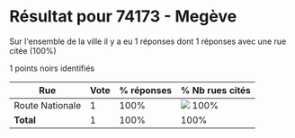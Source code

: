 # Résultat pour 74173 - Megève

Sur l'ensemble de la ville il y a eu 1 réponses dont 1 réponses avec une rue citée (100%)

1 points noirs identifiés

| Rue | Vote | % réponses | % Nb rues cités|
|-----|------|------------|----------------|
| Route Nationale | 1 | 100% | <img src="../../img/bar_100.gif" />&nbsp;100%|
| **Total** | 1 | 100% | 100%|
